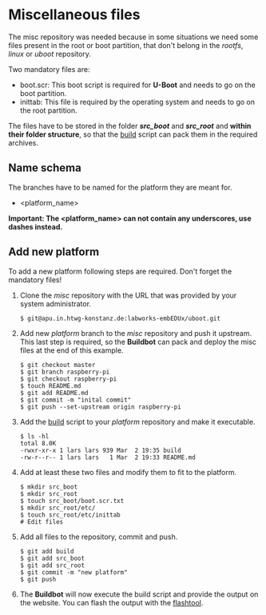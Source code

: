 # Miscellaneous files

The misc repository was needed because in some situations we need some files
present in the root or boot partition, that don't belong in the *rootfs*,
*linux* or *uboot* repository.

Two mandatory files are:
* boot.scr: This boot script is required for **U-Boot** and needs to go on the
  boot partition.
* inittab: This file is required by the operating system and needs to go on the
  root partition.

The files have to be stored in the folder ***src_boot*** and ***src_root*** and
**within their folder structure**, so that the [build](usage/misc/files/build)
script can pack them in the required archives.

## Name schema
The branches have to be named for the platform they are meant for.
* \<platform\_name\>

**Important: The \<platform\_name\> can not contain any underscores, use dashes
instead.**

## Add new platform
To add a new platform following steps are required. Don't forget the mandatory
files!

1. Clone the *misc* repository with the URL that was provided by your system
   administrator.
   ```
   $ git@apu.in.htwg-konstanz.de:labworks-embEDUx/uboot.git
   ```

1. Add new *platform* branch to the *misc* repository and push it upstream.
This last step is required, so the **Buildbot** can pack and deploy the misc
files at the end of this example.
   ```
   $ git checkout master
   $ git branch raspberry-pi
   $ git checkout raspberry-pi
   $ touch README.md
   $ git add README.md
   $ git commit -m "inital commit"
   $ git push --set-upstream origin raspberry-pi 
   ```

1. Add the [build](usage/misc/files/build) script to your *platform* repository
and make it executable.
   ```
   $ ls -hl
   total 8.0K
   -rwxr-xr-x 1 lars lars 939 Mar  2 19:35 build
   -rw-r--r-- 1 lars lars   1 Mar  2 19:33 README.md
   ```

1. Add at least these two files and modify them to fit to the platform.
   ```
   $ mkdir src_boot
   $ mkdir src_root
   $ touch src_boot/boot.scr.txt
   $ mkdir src_root/etc/
   $ touch src_root/etc/inittab
   # Edit files
   ```

1. Add all files to the repository, commit and push.
   ```
   $ git add build
   $ git add src_boot
   $ git add src_root
   $ git commit -m "new platform"
   $ git push
   ```

1. The **Buildbot** will now execute the build script and provide the output on the website. You can flash the output with the [flashtool](usage/flashtool/README.md).
